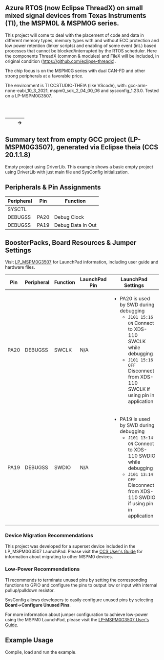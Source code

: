 ## Azure RTOS (now Eclipse ThreadX) on small mixed signal devices from Texas Instruments (TI), the MSPM0L & MSPM0G series.

This project will come to deal with the placement of code and data in different memory types, memory types with and without ECC protection and low power retention (linker scripts) and enabling of some event (int.) based processes that cannot be blocked/interrupted by the RTOS scheduler. Here the components ThreadX (common & modules) and FileX will be included, in original condition (https://github.com/eclipse-threadx).

The chip focus is on the MSPM0G series with dual CAN-FD and other strong peripherals at a favorable price.

The environment is TI CCSTUDIO-THEIA (like VScode), with: gcc-arm-none-eabi_10_3_2021, mspm0_sdk_2_04_00_06
and sysconfig_1.23.0. Tested on a LP-MSPM0G3507. 

<br />
<br />

|          |          |         -> |
| --- | --- | --- |

## Summary text from empty GCC project (LP-MSPM0G3507), generated via Eclipse theia (CCS 20.1.1.8)

Empty project using DriverLib.
This example shows a basic empty project using DriverLib with just main file
and SysConfig initialization.

## Peripherals & Pin Assignments

| Peripheral | Pin | Function |
| --- | --- | --- |
| SYSCTL |  |  |
| DEBUGSS | PA20 | Debug Clock |
| DEBUGSS | PA19 | Debug Data In Out |

## BoosterPacks, Board Resources & Jumper Settings

Visit [LP_MSPM0G3507](https://www.ti.com/tool/LP-MSPM0G3507) for LaunchPad information, including user guide and hardware files.

| Pin | Peripheral | Function | LaunchPad Pin | LaunchPad Settings |
| --- | --- | --- | --- | --- |
| PA20 | DEBUGSS | SWCLK | N/A | <ul><li>PA20 is used by SWD during debugging<br><ul><li>`J101 15:16 ON` Connect to XDS-110 SWCLK while debugging<br><li>`J101 15:16 OFF` Disconnect from XDS-110 SWCLK if using pin in application</ul></ul> |
| PA19 | DEBUGSS | SWDIO | N/A | <ul><li>PA19 is used by SWD during debugging<br><ul><li>`J101 13:14 ON` Connect to XDS-110 SWDIO while debugging<br><li>`J101 13:14 OFF` Disconnect from XDS-110 SWDIO if using pin in application</ul></ul> |

### Device Migration Recommendations
This project was developed for a superset device included in the LP_MSPM0G3507 LaunchPad. Please
visit the [CCS User's Guide](https://software-dl.ti.com/msp430/esd/MSPM0-SDK/latest/docs/english/tools/ccs_ide_guide/doc_guide/doc_guide-srcs/ccs_ide_guide.html#sysconfig-project-migration)
for information about migrating to other MSPM0 devices.

### Low-Power Recommendations
TI recommends to terminate unused pins by setting the corresponding functions to
GPIO and configure the pins to output low or input with internal
pullup/pulldown resistor.

SysConfig allows developers to easily configure unused pins by selecting **Board**→**Configure Unused Pins**.

For more information about jumper configuration to achieve low-power using the
MSPM0 LaunchPad, please visit the [LP-MSPM0G3507 User's Guide](https://www.ti.com/lit/slau873).

## Example Usage

Compile, load and run the example.
